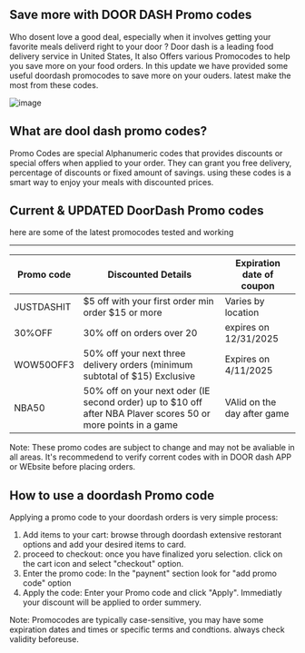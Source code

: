 ## Save more with DOOR DASH Promo codes 

Who dosent love a good deal, especially when it involves getting your favorite meals deliverd right to your door ? Door dash is a leading food delivery service in United States, 
It also Offers various Promocodes to help you save more on your food orders. In this update we have provided some useful doordash promocodes to save more on your ouders. latest make the most from 
these codes.

![image](https://github.com/user-attachments/assets/757fdc7f-1e36-419c-ab8b-dedf2909184b)

## What are dool dash promo codes? 
Promo Codes are special Alphanumeric codes that provides discounts or special offers when applied to your order. They can grant you free delivery, percentage of discounts or fixed amount of savings. using these codes is a smart way to enjoy your meals with discounted prices.

## Current & UPDATED DoorDash Promo codes

here are some of the latest promocodes tested and working

------------------------------------------------------------------------------------------------------
| Promo code                    |  Discounted Details                        | Expiration date of coupon |
|-------------------------------|--------------------------------------------|------------------------|
| JUSTDASHIT | $5 off with your first order min order $15 or more            | Varies by location |
| 30%OFF     | 30% off on orders over 20                                     | expires on 12/31/2025 |
| WOW50OFF3  | 50% off your next three delivery orders (minimum subtotal of $15) Exclusive | Expires on 4/11/2025 |
| NBA50      | 50% off on your next oder (IE second order) up to $10 off after NBA Plaver scores 50 or more points in a game | VAlid on the day after game |

Note: These promo codes are subject to change and may not be avaliable in all areas. It's recommedend to verify corrent codes with in DOOR dash APP or WEbsite before placing orders.

## How to use a doordash Promo code

Applying a promo code to your doordash orders is very simple process:

1. Add items to your cart: browse through doordash extensive restorant options and add your desired items to card.
2. proceed to checkout: once you have finalized yoru selection. click on the cart icon and select "checkout" option.
3. Enter the promo code: In the "paynent" section look for "add promo code" option
4. Apply the code: Enter your Promo code and click "Apply". Immediatly your discount will be applied to order summery.

Note: Promocodes are typically case-sensitive, you may have some expiration dates and times or specific terms and condtions. always check validity beforeuse.


<!--

**Here are some ideas to get you started:**

🙋‍♀️ A short introduction - what is your organization all about?
🌈 Contribution guidelines - how can the community get involved?
👩‍💻 Useful resources - where can the community find your docs? Is there anything else the community should know?
🍿 Fun facts - what does your team eat for breakfast?
🧙 Remember, you can do mighty things with the power of [Markdown](https://docs.github.com/github/writing-on-github/getting-started-with-writing-and-formatting-on-github/basic-writing-and-formatting-syntax)
-->
